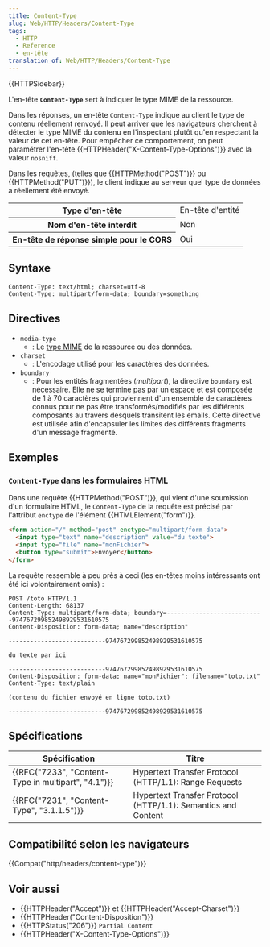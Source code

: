```yaml
---
title: Content-Type
slug: Web/HTTP/Headers/Content-Type
tags:
  - HTTP
  - Reference
  - en-tête
translation_of: Web/HTTP/Headers/Content-Type
---
```

{{HTTPSidebar}}

L'en-tête **`Content-Type`** sert à indiquer le type MIME de la ressource.

Dans les réponses, un en-tête `Content-Type` indique au client le type de contenu réellement renvoyé. Il peut arriver que les navigateurs cherchent à détecter le type MIME du contenu en l'inspectant plutôt qu'en respectant la valeur de cet en-tête. Pour empêcher ce comportement, on peut paramétrer l'en-tête {{HTTPHeader("X-Content-Type-Options")}} avec la valeur `nosniff`.

Dans les requêtes, (telles que {{HTTPMethod("POST")}} ou {{HTTPMethod("PUT")}}), le client indique au serveur quel type de données a réellement été envoyé.

<table class="properties">
  <tbody>
    <tr>
      <th scope="row">Type d'en-tête</th>
      <td>En-tête d'entité</td>
    </tr>
    <tr>
      <th scope="row">Nom d'en-tête interdit</th>
      <td>Non</td>
    </tr>
    <tr>
      <th scope="row">En-tête de réponse simple pour le CORS</th>
      <td>Oui</td>
    </tr>
  </tbody>
</table>

## Syntaxe

    Content-Type: text/html; charset=utf-8
    Content-Type: multipart/form-data; boundary=something

## Directives

- `media-type`
  - : Le [type MIME](/fr/docs/Web/HTTP/Basics_of_HTTP/MIME_types) de la ressource ou des données.
- `charset`
  - : L'encodage utilisé pour les caractères des données.
- `boundary`
  - : Pour les entités fragmentées (_multipart_), la directive `boundary` est nécessaire. Elle ne se termine pas par un espace et est composée de 1 à 70 caractères qui proviennent d'un ensemble de caractères connus pour ne pas être transformés/modifiés par les différents composants au travers desquels transitent les emails. Cette directive est utilisée afin d'encapsuler les limites des différents fragments d'un message fragmenté.

## Exemples

### `Content-Type` dans les formulaires HTML

Dans une requête {{HTTPMethod("POST")}}, qui vient d'une soumission d'un formulaire HTML, le `Content-Type` de la requête est précisé par l'attribut `enctype` de l'élément {{HTMLElement("form")}}.

```html
<form action="/" method="post" enctype="multipart/form-data">
  <input type="text" name="description" value="du texte">
  <input type="file" name="monFichier">
  <button type="submit">Envoyer</button>
</form>
```

La requête ressemble à peu près à ceci (les en-têtes moins intéressants ont été ici volontairement omis)&nbsp;:

    POST /toto HTTP/1.1
    Content-Length: 68137
    Content-Type: multipart/form-data; boundary=---------------------------974767299852498929531610575
    Content-Disposition: form-data; name="description"

    ---------------------------974767299852498929531610575

    du texte par ici

    ---------------------------974767299852498929531610575
    Content-Disposition: form-data; name="monFichier"; filename="toto.txt"
    Content-Type: text/plain

    (contenu du fichier envoyé en ligne toto.txt)

    ---------------------------974767299852498929531610575

## Spécifications

| Spécification                                                        | Titre                                                         |
| -------------------------------------------------------------------- | ------------------------------------------------------------- |
| {{RFC("7233", "Content-Type in multipart", "4.1")}} | Hypertext Transfer Protocol (HTTP/1.1): Range Requests        |
| {{RFC("7231", "Content-Type", "3.1.1.5")}}             | Hypertext Transfer Protocol (HTTP/1.1): Semantics and Content |

## Compatibilité selon les navigateurs

{{Compat("http/headers/content-type")}}

## Voir aussi

- {{HTTPHeader("Accept")}} et {{HTTPHeader("Accept-Charset")}}
- {{HTTPHeader("Content-Disposition")}}
- {{HTTPStatus("206")}} `Partial Content`
- {{HTTPHeader("X-Content-Type-Options")}}
